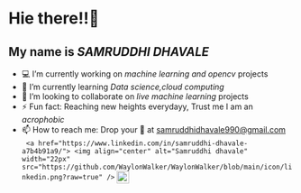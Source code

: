 # Hie there!!:raising_hand:

## My name is ***SAMRUDDHI DHAVALE***
          
* :computer: I’m currently working on *machine learning and opencv* projects
* 🌱 I’m currently learning *Data science,cloud computing*
* 👯 I’m looking to collaborate on *live machine learning* projects
* ⚡ Fun fact: Reaching new heights everydayy, Trust me I am an *acrophobic*
* 📫 How to reach me: Drop your :email: at <samruddhidhavale990@gmail.com>  
                `  <a href="https://www.linkedin.com/in/samruddhi-dhavale-a7b4b91a9/">
<img align="center" alt="Samruddhi dhavale" width="22px" src="https://github.com/WaylonWalker/WaylonWalker/blob/main/icon/linkedin.png?raw=true" /> `
  <a href="https://www.instagram.com/samruddhi_d5"><img align="center" width="22px" src="https://github.com/WaylonWalker/WaylonWalker/blob/main/icon/instagram.jpg?raw=true"></a><br>
  

                      
<!--
**samruddhid5/samruddhid5** is a ✨ _special_ ✨ repository because its `README.md` (this file) appears on your GitHub profile.

Here are some ideas to get you started:

- 🔭 I’m currently working on machine learning and opencv projects
- 🌱 I’m currently learning Data science,cloud computing
- 👯 I’m looking to collaborate on live machine learning projects
- 🤔 I’m looking for help with ...
- 💬 Ask me about ...
- 📫 How to reach me: Drop your mail at 
                     <a href="https://www.linkedin.com/in/samruddhi-dhavale-a7b4b91a9/"><br>
<img align="left" alt="Samruddhi dhavale" width="22px" src="https://cdn.jsdelivr.net/npm/simple-icons@v3/icons/linkedin.svg" />
                      
- 😄 Pronouns: 
- ⚡ Fun fact: Reaching new heights everydayy, Trust me I am an acrophobic
-->
